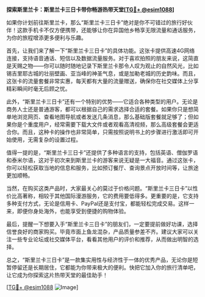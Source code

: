 **探索斯里兰卡：斯里兰卡三日卡带你畅游热带天堂[[TG💪+ @esim1088](https://t.me/s/esim1088)]**

如果你计划前往斯里兰卡，那么“斯里兰卡三日卡”绝对是你不可错过的旅行好伙伴！这款手机卡不仅方便携带，还能够让你在异国他乡畅享无限流量和通话服务，为你的旅程增添更多便利与乐趣。

首先，让我们来了解一下“斯里兰卡三日卡”的具体功能。这张卡提供高速4G网络连接，支持语音通话、短信以及数据流量服务。对于喜欢拍照的朋友来说，这简直是天赐之物——你可以随时随地记录下斯里兰卡那令人叹为观止的自然风光，比如锡吉里耶古城的壮丽壁画、亚当峰的神圣气息，或是加勒老城的历史韵味。而且，这张卡的流量套餐非常实惠，每天都有大量的流量赠送，确保你在社交媒体上分享精彩瞬间时毫无后顾之忧。

此外，“斯里兰卡三日卡”还有一个特别的优势——它适合各种类型的用户。无论是商务人士还是普通游客，都可以根据自己的需求选择合适的套餐。如果你只是想简单地浏览网页、查看地图导航或者发送几条消息，那么基础版套餐就足够了；但如果你是个重度用户，经常需要下载大文件或者观看高清视频，那么高级套餐会更适合你。而且，这种卡的操作也非常简单，只需按照说明书上的步骤进行激活即可开始使用，无需复杂的设置过程。

值得一提的是，“斯里兰卡三日卡”还提供了多种语言的支持，包括英语、僧伽罗语和泰米尔语，这对于初次来到斯里兰卡的游客来说无疑是一大福音。通过这张卡，你可以轻松获取当地的信息和服务，比如预订餐厅、查询景点开放时间等，让旅途更加顺畅。

当然，在购买这类产品时，大家最关心的莫过于价格问题。“斯里兰卡三日卡”以性价比高著称，相较于其他国际漫游服务，它的费用要低得多。更重要的是，它支持多种支付方式，无论是信用卡、PayPal还是支付宝，都能轻松完成交易。这样一来，即便你身处海外，也能享受到便捷的购物体验。

最后，提醒一下想要入手“斯里兰卡三日卡”的朋友们，一定要提前做好功课，选择信誉良好的商家购买。毕竟市面上鱼龙混杂，产品质量参差不齐。建议大家可以关注一些专业论坛或社交媒体平台，看看其他用户的评价和推荐，从而做出明智的选择。

总之，“斯里兰卡三日卡”是一款集实用性与经济性于一体的优秀产品，无论你是短暂停留还是长期居住，它都能为你带来极大的便利。快把它加入你的旅行清单吧，让它成为你探索这片热带天堂的最佳助手！

[[TG💪+ @esim1088](https://t.me/s/esim1088) ![Image](https://i.postimg.cc/4NQfJmqS/Snipaste-2025-05-13-00-14-12.png)]